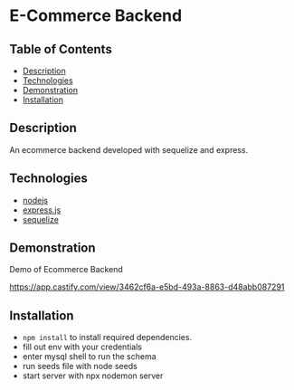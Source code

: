 # E-Commerce Backend
## Table of Contents
  * [Description](#description)
  * [Technologies](#technologies)
  * [Demonstration](#demonstration)
  * [Installation](#installation)

## Description
An ecommerce backend developed with sequelize and express. 

## Technologies
* [nodejs](https://nodejs.org/en/)
* [express.js](https://expressjs.com/)
* [sequelize](https://sequelize.org/)

## Demonstration
Demo of Ecommerce Backend

https://app.castify.com/view/3462cf6a-e5bd-493a-8863-d48abb087291

## Installation
* `npm install` to install required dependencies.
* fill out env with your credentials
* enter mysql shell to run the schema
* run seeds file with node seeds
* start server with npx nodemon server
